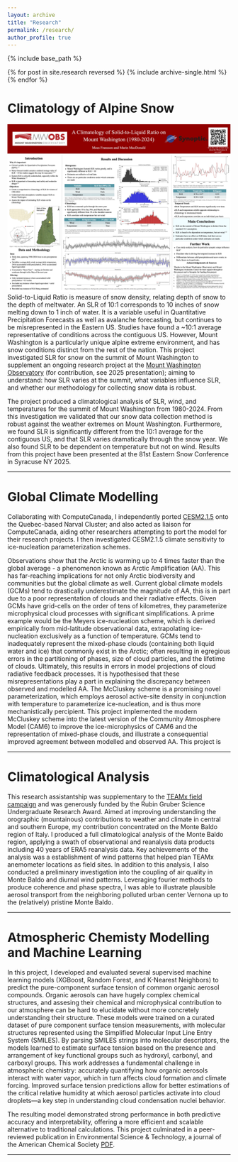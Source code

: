 ```yaml
---
layout: archive
title: "Research"
permalink: /research/
author_profile: true
---
```


{% include base_path %}

{% for post in site.research reversed %}
  {% include archive-single.html %}
{% endfor %}

# Climatology of Alpine Snow
![](../files/EasternSnowCon_SLR_Poster.jpg)
Solid-to-Liquid Ratio is measure of snow density, relating depth of snow to the depth of meltwater. An SLR of 10:1 corresponds to 10 inches of snow melting down to 1 inch of water. It is a variable useful in Quantitative Precipitation Forecasts as well as avalanche forecasting, but continues to be misrepresented in the Eastern US. Studies have found a ~10:1 average representative of conditions across the contiguous US. However, Mount Washington is a particularly unique alpine extreme environment, and has snow conditions distinct from the rest of the nation. This project investigated SLR for snow on the summit of Mount Washington to supplement an ongoing research project at the [Mount Washington Observatory](https://mountwashington.org/research/current-research-projects/solid-to-liquid-ratio-analysis/) (for contribution, see 2025 presentation); aiming to understand: how SLR varies at the summit, what variables influence SLR, and whether our methodology for collecting snow data is robust. 

The project produced a climatological analysis of SLR, wind, and temperatures for the summit of Mount Washington from 1980-2024. From this investigation we validated that our snow data collection method is robust against the weather extremes on Mount Washington. Furthermore, we found SLR is significantly different from the 10:1 average for the contiguous US, and that SLR varies dramatically through the snow year. We also found SLR to be dependent on temperature but not on wind. Results from this project have been presented at the 81st Eastern Snow Conference in Syracuse NY 2025. 

---

# Global Climate Modelling
Collaborating with ComputeCanada, I independently ported [CESM2.1.5](https://www.cesm.ucar.edu/models/cesm2) onto the Quebec-based Narval Cluster; and also acted as liaison for ComputeCanada, aiding other researchers attempting to port the model for their research projects. I then investigated CESM2.1.5 climate sensitivity to ice-nucleation parameterization schemes. 

Observations show that the Arctic is warming up to 4 times faster than the global average - a phenomenon known as Arctic Amplification (AA). This has far-reaching implications for not only Arctic biodiversity and communities but the global climate as well. Current global climate models (GCMs) tend to drastically underestimate the magnitude of AA, this is in part due to a poor representation of clouds and their radiative effects. Given GCMs have grid-cells on the order of tens of kilometres, they parameterize microphysical cloud processes with significant simplifications. A prime example would be the Meyers ice-nucleation scheme, which is derived empirically from mid-latitude observational data, extrapolating ice-nucleation exclusively as a function of temperature. GCMs tend to inadequately represent the mixed-phase clouds (containing both liquid water and ice) that commonly exist in the Arctic; often resulting in egregious errors in the partitioning of phases, size of cloud particles, and the lifetime of clouds. Ultimately, this results in errors in model projections of cloud radiative feedback processes. It is hypothesised that these misrepresentations play a part in explaining the discrepancy between observed and modelled AA. The McCluskey scheme is a promising novel parameterization, which employs aerosol active-site density in conjunction with temperature to parameterize ice-nucleation, and is thus more mechanistically percipient. This project implemented the modern McCluskey scheme into the latest version of the Community Atmosphere Model (CAM6) to improve the ice-microphysics of CAM6 and the representation of mixed-phase clouds, and illustrate a consequential improved agreement between modelled and observed AA. This project is 

---

# Climatological Analysis
This research assistantship was supplementary to the [TEAMx field campaign](https://doi.org/10.1175/bams-d-21-0232.1) and was generously funded by the Rubin Gruber Science Undergraduate Research Award. Aimed at improving understanding the orographic (mountainous) contributions to weather and climate in central and southern Europe, my contribution concentrated on the Monte Baldo region of Italy. I produced a full climatological analysis of the Monte Baldo region, applying a swath of observational and reanalysis data products including 40 years of ERA5 reanalysis data. Key achievements of the analysis was a establishment of wind patterns that helped plan TEAMx anemometer locations as field sites. In addition to this analysis, I also conducted a preliminary investigation into the coupling of air quality in Monte Baldo and diurnal wind patterns. Leveraging fourier methods to produce coherence and phase spectra, I was able to illustrate plausible aerosol transport from the neighboring polluted urban center Vernona up to the (relatively) pristine Monte Baldo. 

---

# Atmospheric Chemisty Modelling and Machine Learning
In this project, I developed and evaluated several supervised machine learning models (XGBoost, Random Forest, and K-Nearest Neighbors) to predict the pure-component surface tension of common organic aerosol compounds. Organic aerosols can have hugely complex chemical structures, and assesing their chemical and microphysical contribution to our atmosphere can be hard to elucidate without more concretely understanding their structure. These models were trained on a curated dataset of pure component surface tension measurements, with molecular structures represented using the Simplified Molecular Input Line Entry System (SMILES). By parsing SMILES strings into molecular descriptors, the models learned to estimate surface tension based on the presence and arrangement of key functional groups such as hydroxyl, carbonyl, and carboxyl groups. This work addresses a fundamental challenge in atmospheric chemistry: accurately quantifying how organic aerosols interact with water vapor, which in turn affects cloud formation and climate forcing. Improved surface tension predictions allow for better estimations of the critical relative humidity at which aerosol particles activate into cloud droplets—a key step in understanding cloud condensation nuclei behavior.

The resulting model demonstrated strong performance in both predictive accuracy and interpretability, offering a more efficient and scalable alternative to traditional calculations. This project culminated in a peer-reviewed publication in Environmental Science & Technology, a journal of the American Chemical Society [PDF](../files/schmedding-franssen-zuend-ml.pdf). 

---
